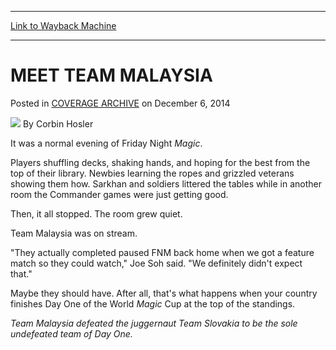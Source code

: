
---
[Link to Wayback Machine](https://web.archive.org/web/20150106143119/http://magic.wizards.com/en/events/coverage/2014WMC/meet-team-malaysia-2014-12-06)

[_metadata_:author]:- "Corbin Hosler"
[_metadata_:description]:- "It was a normal evening of Friday Night Magic. Players shuffling decks, shaking hands, and hoping for the best from the top of their library. Newbies learning the ropes and grizzled veterans showing them how. Sarkhan and soldiers littered the tables while in another room the Commander games were just getting good. Then, it all stopped. The room grew quiet. Team Malaysia was on stream. `They actually completed paused FNM back home when we got a feature match so they could watch,` Joe Soh said. `We definitely didn't expect that.`"
[_metadata_:generator]:- "Drupal 7 (http://drupal.org)"
[_metadata_:node]:- "315874"
[_metadata_:publish_date]:- "2014-12-06"
[_metadata_:source]:- "div-main-content"
[_metadata_:title]:- "MEET TEAM MALAYSIA"
[_metadata_:wayback_capture_timestamp]:- "2015-01-06 14:31:19"
[_metadata_:wayback_raw_url]:- "https://web.archive.org/web/20150106143119id_/http://magic.wizards.com/en/events/coverage/2014WMC/meet-team-malaysia-2014-12-06"
[_metadata_:wayback_url]:- "http://magic.wizards.com/en/events/coverage/2014WMC/meet-team-malaysia-2014-12-06"
---


MEET TEAM MALAYSIA
==================



 Posted in [COVERAGE ARCHIVE](/en/events/coverage)
 on December 6, 2014 






![](https://media.magic.wizards.com/styles/auth_small/public/images/person/hosler.jpg)
By Corbin Hosler











 It was a normal evening of Friday Night *Magic*.



Players shuffling decks, shaking hands, and hoping for the best from the top of their library. Newbies learning the ropes and grizzled veterans showing them how. Sarkhan and soldiers littered the tables while in another room the Commander games were just getting good.


Then, it all stopped. The room grew quiet.


Team Malaysia was on stream.


"They actually completed paused FNM back home when we got a feature match so they could watch," Joe Soh said. "We definitely didn't expect that."



 Maybe they should have. After all, that's what happens when your country finishes Day One of the World *Magic* Cup at the top of the standings.





*Team Malaysia defeated the juggernaut Team Slovakia to be the sole undefeated team of Day One.* 




  





